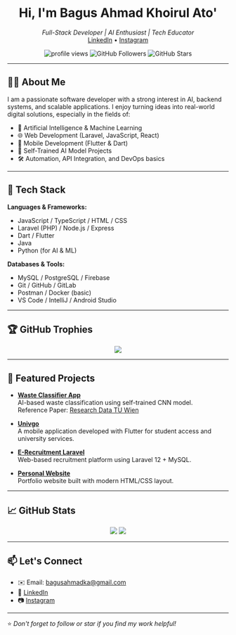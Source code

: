 
<h1 align="center">Hi, I'm Bagus Ahmad Khoirul Ato'</h1>
<p align="center">
  <i>Full-Stack Developer | AI Enthusiast | Tech Educator</i><br>
  <a href="https://www.linkedin.com/in/bagus-ahmad-khoirul-ato">LinkedIn</a> • 
  <a href="https://www.instagram.com/bagusahmaad">Instagram</a>
</p>

<p align="center">
  <img src="https://komarev.com/ghpvc/?username=bagusahmadka&label=Profile%20views&color=0e75b6&style=flat" alt="profile views" />
  <img src="https://img.shields.io/github/followers/bagusahmadka?label=Followers&style=social" alt="GitHub Followers" />
  <img src="https://img.shields.io/github/stars/bagusahmadka?label=Stars&style=social" alt="GitHub Stars" />
</p>

---

## 🧑‍💻 About Me

I am a passionate software developer with a strong interest in AI, backend systems, and scalable applications. I enjoy turning ideas into real-world digital solutions, especially in the fields of:

- 🔬 Artificial Intelligence & Machine Learning
- 🌐 Web Development (Laravel, JavaScript, React)
- 📱 Mobile Development (Flutter & Dart)
- 🧠 Self-Trained AI Model Projects
- 🛠️ Automation, API Integration, and DevOps basics

---

## 🚀 Tech Stack

**Languages & Frameworks:**
- JavaScript / TypeScript / HTML / CSS
- Laravel (PHP) / Node.js / Express
- Dart / Flutter
- Java
- Python (for AI & ML)

**Databases & Tools:**
- MySQL / PostgreSQL / Firebase
- Git / GitHub / GitLab
- Postman / Docker (basic)
- VS Code / IntelliJ / Android Studio

---

## 🏆 GitHub Trophies

<p align="center">
  <img src="https://github-profile-trophy.vercel.app/?username=bagusahmadka&theme=onedark&margin-w=15&no-frame=true&row=2&column=3" />
</p>

---

## 📂 Featured Projects

- **[Waste Classifier App](https://github.com/bagusahmadka/waste_classifier_app.git)**  
  AI-based waste classification using self-trained CNN model.  
  Reference Paper: [Research Data TU Wien](https://researchdata.tuwien.ac.at/records/27k90-dvw73)

- **[Univgo](https://github.com/bagusahmadka/Univgo)**  
  A mobile application developed with Flutter for student access and university services.

- **[E-Recruitment Laravel](https://github.com/bagusahmadka/eRecruitment-Laravel)**  
  Web-based recruitment platform using Laravel 12 + MySQL.

- **[Personal Website](https://github.com/bagusahmadka/Website)**  
  Portfolio website built with modern HTML/CSS layout.

---

## 📈 GitHub Stats

<p align="center">
  <img src="https://github-readme-stats.vercel.app/api?username=bagusahmadka&show_icons=true&theme=react&hide_border=true" />
  <img src="https://github-readme-stats.vercel.app/api/top-langs/?username=bagusahmadka&layout=compact&theme=react&hide_border=true" />
</p>

---

## 📫 Let's Connect

- ✉️ Email: bagusahmadka@gmail.com  
- 🔗 [LinkedIn](https://www.linkedin.com/in/bagus-ahmad-khoirul-ato)
- 📷 [Instagram](https://www.instagram.com/bagusahmaad)

---
⭐ *Don't forget to follow or star if you find my work helpful!*
